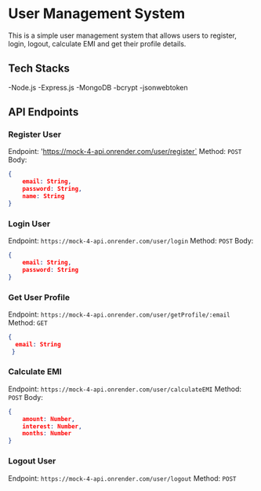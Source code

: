 # User Management System

This is a simple user management system that allows users to register, login, logout, calculate EMI and get their profile details.

## Tech Stacks
-Node.js
-Express.js
-MongoDB
-bcrypt
-jsonwebtoken

## API Endpoints
### Register User
Endpoint: 'https://mock-4-api.onrender.com/user/register`
Method: `POST`
Body:
```json
{
    email: String,
    password: String,
    name: String
}
```

### Login User
Endpoint: `https://mock-4-api.onrender.com/user/login`
Method: `POST`
Body:
```json
{
    email: String,
    password: String
}

```

### Get User Profile
Endpoint: `https://mock-4-api.onrender.com/user/getProfile/:email`
Method: `GET`
```json
{
  email: String
 }
```

### Calculate EMI

Endpoint: `https://mock-4-api.onrender.com/user/calculateEMI`
Method: `POST`
Body:
```json
{
    amount: Number,
    interest: Number,
    months: Number
}
```
### Logout User
Endpoint: `https://mock-4-api.onrender.com/user/logout`
Method: `POST`
